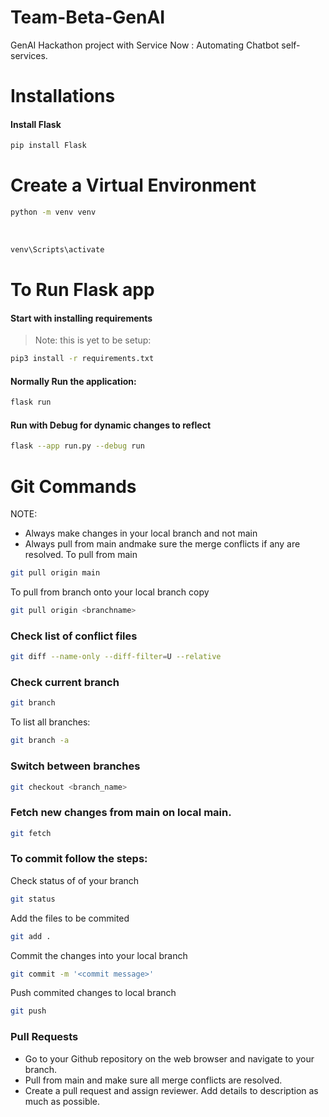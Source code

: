 # Team-Beta-GenAI
GenAI Hackathon project with Service Now : Automating Chatbot self-services.

# Installations
#### Install Flask

```bash
pip install Flask
``` 

# Create a Virtual Environment
```bash
python -m venv venv
``` 
<br>
 
```bash 
venv\Scripts\activate
```

# To Run Flask app
#### Start with installing requirements <br>
> Note: this is yet to be setup: 

```bash
pip3 install -r requirements.txt
```

#### Normally Run the application: 
```bash 
flask run 
```
#### Run with Debug for dynamic changes to reflect
```bash
flask --app run.py --debug run 
```

# Git Commands
NOTE:
- Always make changes in your local branch and not main
- Always pull from main andmake sure the merge conflicts if any are resolved. 
To pull from main
```bash
git pull origin main
```
To pull from branch onto your local branch copy
```bash
git pull origin <branchname>
```

### Check list of conflict files
```bash
git diff --name-only --diff-filter=U --relative
```

### Check current branch
```bash
git branch
```
To list all branches: 
```bash
git branch -a
```
### Switch between branches
```bash
git checkout <branch_name>
```

### Fetch new changes from main on local main.

```bash
git fetch
```

### To commit follow the steps:
Check status of of your branch
```bash
git status
```
Add the files to be commited
```bash
git add .
```
Commit the changes into your local branch
```bash
git commit -m '<commit message>'
```
Push commited changes to local branch
```bash
git push
```
### Pull Requests
- Go to your Github repository on the web browser and navigate to your branch. 
- Pull from main and make sure all merge conflicts are resolved.
- Create a pull request and assign reviewer. Add details to description as much as possible.

